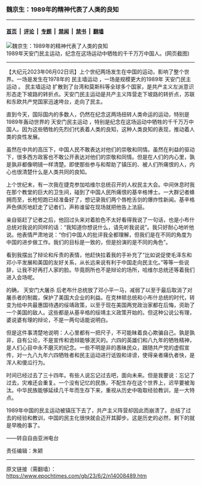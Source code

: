 ### 魏京生：1989年的精神代表了人类的良知

---

#### [首页](../../../..?n14008489) &nbsp;|&nbsp; [评论](../../../../../epoch-comment?n14008489) &nbsp;|&nbsp; [专题](../../../../../epoch-special?n14008489) &nbsp;|&nbsp; [禁闻](../../../../../epoch-news?n14008489) &nbsp;|&nbsp; [禁书](../../../../../books?n14008489) &nbsp;|&nbsp; [翻墙](https://github.com/gfw-breaker/nogfw/blob/master/README.md?n14008489)


<div><img alt="魏京生：1989年的精神代表了人类的良知" class="attachment-djy_600_400 size-djy_600_400 wp-post-image" src="https://i.epochtimes.com/assets/uploads/2023/06/id14008498-362a56759d3989f8f4ad6a7bf8013bc6-600x400.png"/>
<div class="caption">
 1989年天安门民主运动，纪念在这场运动中牺牲的千千万万中国人。(网页截图)
</div></div><hr/><div class="post_content" id="artbody" itemprop="articleBody">
 <!-- article content begin -->
 <p>
  【大纪元2023年06月02日讯】上个世纪两场发生在中国的运动，影响了整个世界。一场是发生在1978年的
  <ok href="https://www.epochtimes.com/gb/tag/%E6%B0%91%E4%B8%BB%E5%A2%99%E8%BF%90%E5%8A%A8.html">
   民主墙运动
  </ok>
  ，一场是规模更大的1989年
  <ok href="https://www.epochtimes.com/gb/tag/%E5%A4%A9%E5%AE%89%E9%97%A8%E6%B0%91%E4%B8%BB%E8%BF%90%E5%8A%A8.html">
   天安门民主运动
  </ok>
  。
  <ok href="https://www.epochtimes.com/gb/tag/%E6%B0%91%E4%B8%BB%E5%A2%99%E8%BF%90%E5%8A%A8.html">
   民主墙运动
  </ok>
  扩散到了台湾和莫斯科等全球多个国家，是共产主义左派意识形态走下坡路的转折点。天安门民主运动是共产主义阵营走下坡路的转折点，苏联和东欧共产党国家迅速垮台，走向了民主。
 </p>
 <p>
  直到今天，国际国内的多数人，仍然在纪念这两场扭转人类命运的运动，特别是1989年轰动世界的
  <ok href="https://www.epochtimes.com/gb/tag/%E5%A4%A9%E5%AE%89%E9%97%A8%E6%B0%91%E4%B8%BB%E8%BF%90%E5%8A%A8.html">
   天安门民主运动
  </ok>
  ，特别是纪念在这场运动中牺牲的千千万万中国人。因为这些牺牲的先烈们代表着人类的良知，这种人类良知的表现，推动着人类的良性发展。
 </p>
 <p>
  虽然在中共的高压下，中国人民不敢表达对他们的崇敬和同情。虽然在利益的驱动下，很多西方政客也不敢公开表达对他们的崇敬和同情。但是在人们的内心里，孰是孰非都像明镜一样清楚。即使那些参与和帮助了镇压的、被人们所痛恨的人，内心也很清楚什么是人类共同的良知。
 </p>
 <p>
  上个世纪末，有一次我在捷克参加哈维尔总统召开的人权民主大会。中间休息时我在那个教堂的巨大的卫生间，碰到了中国人民所痛恨的基辛格博士。一大群记者蜂拥而至，长枪短跑已经准备好了，想记录我们两个唇枪舌剑的爆炸性新闻。基辛格声色俱厉地赶走了记者们，声称谁留在现场就把他告上法庭。
 </p>
 <p>
  亲自驱赶了记者之后，他回过头来对着脸色不太好看得我说了一句话，也是小布什总统对我说的同样的话：“我知道你想说什么，请先听我说说”。我只好耐心地听他说。他表情严肃地说：“你们中国人的批评我全都理解，但我们是在不同的角度为中国的进步做工作。我们的目标是一致的，但是扮演的是不同的角色”。
 </p>
 <p>
  看到我摆出了辩论和斥责的表情，他赶快拉着我的手补充了“比如说促使毛泽东和邓小平发展和美国的友好关系，从长远来说有利于中国走向民主化。”等等一些说辞，让我不好再打人家的脸。毕竟厕所也不是辩论的场所，哈维尔总统还等着我们进入会场呢。
 </p>
 <p>
  的确，
  <ok href="https://www.epochtimes.com/gb/tag/%E5%A4%A9%E5%AE%89%E9%97%A8%E5%A4%A7%E5%B1%A0%E6%9D%80.html">
   天安门大屠杀
  </ok>
  后老布什总统放了邓小平一马，减弱了以至于最后取消了对屠杀者的制裁，保护了美国大企业的利益。在克林顿总统和小布什总统的时代，转变为给中共最惠国待遇的绥靖政策，以至于现在美国两党政治家都在后悔，资助了一个美国的敌人。这些都是从基辛格的绥靖主义政策开始的。但这种公说公有理，婆说婆有理的辩论，不是一两句话能说明白。
 </p>
 <p>
  但是这件事清楚地说明：人心里都有一把尺子，不可能昧着良心欺骗自己。孰是孰非，自有公论，不是宣传和诡辩能够泯灭的。六四的英雄们和八九年的牺牲精神，是人们心目中永不磨灭的纪念。一些不明是非的愚昧民众，跟随共产党的虚假宣传，对一九八九年六四牺牲者和民主运动进行诋毁和诽谤，使得亲者痛仇者快，是浑人和傻瓜行为。
 </p>
 <p>
  时间已经过去了三十四年。有些人说忘记过去吧，面向未来。但是我要说：忘记了过去，灾难还会重复。一个没有记忆的民族，不配生存在这个世界上，迟早要被淘汰。中华民族能够延续几千年而生存下来，重视从历史中吸取经验教训，是一大特点。
 </p>
 <p>
  1989年中国的民主运动被镇压下去了，共产主义阵营却因此而崩溃了。总结了过去的经验和教训，中国的民主化很快就会迈开其脚步。这是历史的必然，剩下的就是早晚的事了。
 </p>
 <p>
  ——转自自由亚洲电台
 </p>
 <p>
 </p>
 <p>
  责任编辑：朱颖
 </p>
 <!-- article content end -->
 <div id="below_article_ad">
 </div>
</div>


---

原文链接（需翻墙）：https://www.epochtimes.com/gb/23/6/2/n14008489.htm